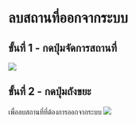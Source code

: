 # ลบสถานที่ออกจากระบบ

## ขั้นที่ 1 - กดปุ่มจัดการสถานที่
![](../../img/navigation-bar/manage-space-button.png)

## ขั้นที่ 2 - กดปุ่มถังขยะ 
เพื่อลบสถานที่ที่ต้องการออกจากระบบ
![](../../img/manage-space/space.png)
